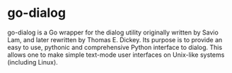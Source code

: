 go-dialog
=========

go-dialog is a Go wrapper for the dialog utility originally written by Savio Lam, and later rewritten by Thomas E. Dickey. Its purpose is to provide an easy to use, pythonic and comprehensive Python interface to dialog. This allows one to make simple text-mode user interfaces on Unix-like systems (including Linux).
